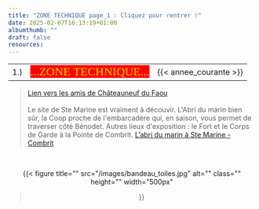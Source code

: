 ```yaml
---
title: "ZONE TECHNIQUE page_1 : Cliquez pour rentrer !"
date: 2025-02-07T16:13:19+01:00
albumthumb: ""
draft: false
resources:
---
```

           
|            |           |              | 
|   ---      |    :-:    |      --:     |
|  1.)       |<span  style="background-color:red; color:#ffd700; font-size:150%; font-family:verdana;">...ZONE TECHNIQUE...</span>| {{< annee_courante >}} |


>[Lien vers les amis de Châteauneuf du Faou](https://www.lesamisdechateauneufdufaou.fr/) <br><br>
>Le site de Ste Marine est vraiment à découvir. L'Abri du marin bien sûr, la Coop proche de l'embarcadère qui, en saison, vous permet de traverser côté Bénodet. Autres lieux d'exposition : le Fort et le Corps de Garde à la Pointe de Combrit. 
[L&rsquo;abri du marin à Ste Marine - Combrit](https://combrit-saintemarine.bzh/se-divertir/culture/musee-de-labri-du-marin/) <br>

<br>
<center>

{{< figure
  title=""
  src="/images/bandeau_toiles.jpg"
  alt="" 
  class=""
  height=""
  width="500px"
>}}

</center>
